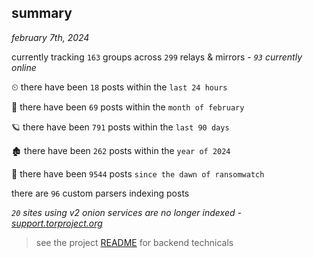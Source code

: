 
## summary
_february 7th, 2024_

currently tracking `163` groups across `299` relays & mirrors - _`93` currently online_

⏲ there have been `18` posts within the `last 24 hours`

🦈 there have been `69` posts within the `month of february`

🪐 there have been `791` posts within the `last 90 days`

🏚 there have been `262` posts within the `year of 2024`

🦕 there have been `9544` posts `since the dawn of ransomwatch`

there are `96` custom parsers indexing posts

_`20` sites using v2 onion services are no longer indexed - [support.torproject.org](https://support.torproject.org/onionservices/v2-deprecation/)_

> see the project [README](https://github.com/joshhighet/ransomwatch#ransomwatch--) for backend technicals
